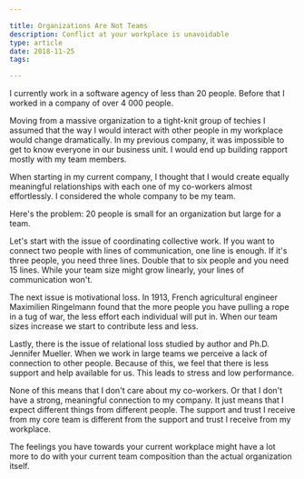 ```yaml
---

title: Organizations Are Not Teams
description: Conflict at your workplace is unavoidable
type: article
date: 2018-11-25
tags:

---
```


I currently work in a software agency of less than 20 people. Before that I worked in a company of over 4 000 people. 

Moving from a massive organization to a tight-knit group of techies I assumed that the way I would interact with other people in my workplace would change dramatically. In my previous company, it was impossible to get to know everyone in our business unit. I would end up building rapport mostly with my team members. 

When starting in my current company, I thought that I would create equally meaningful relationships with each one of my co-workers almost effortlessly. I considered the whole company to be my team.

Here's the problem: 20 people is small for an organization but large for a team.

Let's start with the issue of coordinating collective work. If you want to connect two people with lines of communication, one line is enough. If it's three people, you need three lines. Double that to six people and you need 15 lines. While your team size might grow linearly, your lines of communication won't.

The next issue is motivational loss. In 1913, French agricultural engineer Maximilien Ringelmann found that the more people you have pulling a rope in a tug of war, the less effort each individual will put in. When our team sizes increase we start to contribute less and less. 

Lastly, there is the issue of relational loss studied by author and Ph.D. Jennifer Mueller. When we work in large teams we perceive a lack of connection to other people. Because of this, we feel that there is less support and help available for us. This leads to stress and low performance. 

None of this means that I don't care about my co-workers. Or that I don't have a strong, meaningful connection to my company. It just means that I expect different things from different people. The support and trust I receive from my core team is different from the support and trust I receive from my workplace.

The feelings you have towards your current workplace might have a lot more to do with your current team composition than the actual organization itself.
